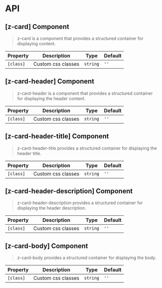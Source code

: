 # API

## [z-card] <span class="api-type-label component">Component</span>

> z-card is a component that provides a structured container for displaying content.

| Property  | Description        | Type     | Default |
| --------- | ------------------ | -------- | ------- |
| `[class]` | Custom css classes | `string` | `''`    |

## [z-card-header] <span class="api-type-label component">Component</span>

> z-card-header is a component that provides a structured container for displaying the header content.

| Property  | Description        | Type     | Default |
| --------- | ------------------ | -------- | ------- |
| `[class]` | Custom css classes | `string` | `''`    |

## [z-card-header-title] <span class="api-type-label component">Component</span>

> z-card-header-title provides a structured container for displaying the header title.

| Property  | Description        | Type     | Default |
| --------- | ------------------ | -------- | ------- |
| `[class]` | Custom css classes | `string` | `''`    |

## [z-card-header-description] <span class="api-type-label component">Component</span>

> z-card-header-description provides a structured container for displaying the header description.

| Property  | Description        | Type     | Default |
| --------- | ------------------ | -------- | ------- |
| `[class]` | Custom css classes | `string` | `''`    |

## [z-card-body] <span class="api-type-label component">Component</span>

> z-card-body provides a structured container for displaying the body.

| Property  | Description        | Type     | Default |
| --------- | ------------------ | -------- | ------- |
| `[class]` | Custom css classes | `string` | `''`    |
